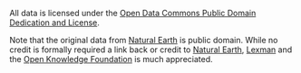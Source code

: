 All data is licensed under the [Open Data Commons Public Domain Dedication and License](http://opendatacommons.org/licenses/pddl/1.0).

Note that the original data from [Natural Earth](http://www.naturalearthdata.com/) is public domain. While no credit is formally required a link back or credit to [Natural Earth](http://www.naturalearthdata.com/), [Lexman](http://github.com/lexman) and the [Open Knowledge Foundation](http://okfn.org/) is much appreciated.
